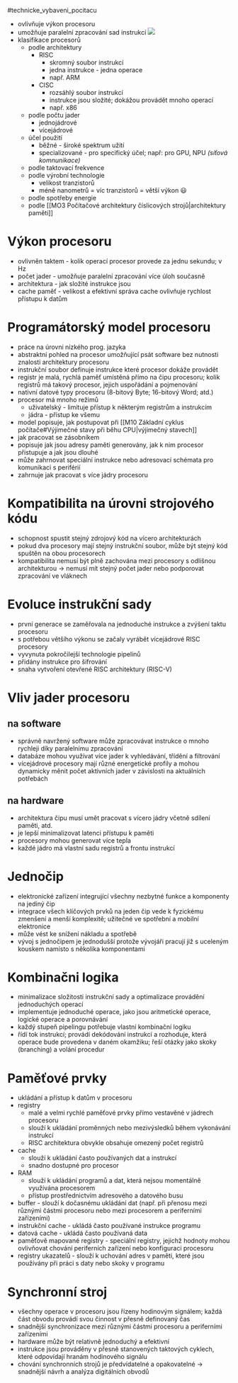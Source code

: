 #technicke_vybaveni_pocitacu 
* ovlivňuje výkon procesoru
* umožňuje paralelní zpracování sad instrukcí
![](https://www.alrj.org/images/riscv/Pipeline_summary.png)
* klasifikace procesorů
	* podle architektury
		* RISC
			* skromný soubor instrukcí
			* jedna instrukce - jedna operace
			* např. ARM
		* CISC
			* rozsáhlý soubor instrukcí
			* instrukce jsou složité; dokážou provádět mnoho operací
			* např. x86
	* podle počtu jader
		* jednojádrové
		* vícejádrové
	* účel použití
		* běžné - široké spektrum užití
		* specializované - pro specifický účel; např: pro GPU, NPU *(síťová komnunikace)*
	* podle taktovací frekvence
	* podle výrobní technologie
		* velikost tranzistorů
		* méně nanometrů = víc tranzistorů = větší výkon 😃
	* podle spotřeby energie
	* podle [[MO3 Počítačové architektury číslicových strojů|architektury paměti]]
# Výkon procesoru
* ovlivněn taktem - kolik operací procesor provede za jednu sekundu; v Hz
* počet jader - umožňuje paralelní zpracování více úloh současně
* architektura - jak složité instrukce jsou
* cache paměť - velikost a efektivní správa cache ovlivňuje rychlost přístupu k datům
# Programátorský model procesoru
* práce na úrovni nízkého prog. jazyka
* abstraktní pohled na procesor umožňující psát software bez nutnosti znalosti architektury procesoru
* instrukční soubor definuje instrukce které procesor dokáže provádět
* registr je malá, rychlá paměť umístěná přímo na čipu procesoru; kolik registrů má takový procesor, jejich uspořádání a pojmenování
* nativní datové typy procesoru (8-bitový Byte; 16-bitový Word; atd.)
* procesor má mnoho režimů
	* uživatelský - limituje přístup k některým registrům a instrukcím
	* jádra - přístup ke všemu
* model popisuje, jak postupovat při [[M10 Základní cyklus počítače#Výjimečné stavy při běhu CPU|výjimečný stavech]]
* jak pracovat se zásobníkem
* popisuje jak jsou adresy paměti generovány, jak k nim procesor přistupuje a jak jsou dlouhé
* může zahrnovat speciální instrukce nebo adresovací schémata pro komunikaci s periférií
* zahrnuje jak pracovat s více jádry procesoru
# Kompatibilita na úrovni strojového kódu
* schopnost spustit stejný zdrojový kód na vícero architekturách
* pokud dva procesory mají stejný instrukční soubor, může být stejný kód spuštěn na obou procesorech
* kompatibilita nemusí být plně zachována mezi procesory s odlišnou architekturou → nemusí mít stejný počet jader nebo podporovat zpracování ve vláknech
# Evoluce instrukční sady
* první generace se zaměřovala na jednoduché instrukce a zvýšení taktu procesoru
* s potřebou většího výkonu se začaly vyrábět vícejádrové RISC procesory
* vyvynuta pokročilejší technologie pipelinů
* přidány instrukce pro šifrování
* snaha vytvoření otevřené RISC architektury (RISC-V)
# Vliv jader procesoru
## na software
* správně navržený software může zpracovávat instrukce o mnoho rychleji díky paralelnímu zpracování
* databáze mohou využívat více jader k vyhledávání, třídění a filtrování
* vícejádrové procesory mají různé energetické profily a mohou dynamicky měnit počet aktivních jader v závislosti na aktuálních potřebách
## na hardware
* architektura čipu musí umět pracovat s vícero jádry včetně sdílení paměti, atd.
* je lepší minimalizovat latenci přístupu k paměti
* procesory mohou generovat více tepla
* každé jádro má vlastní sadu registrů a frontu instrukcí
# Jednočip
* elektronické zařízení integrující všechny nezbytné funkce a komponenty na jediný čip
* integrace všech klíčových prvků na jeden čip vede k fyzickému zmenšení a menší komplexitě; užitečné ve spotřební a mobilní elektronice
* může vést ke snížení nákladu a spotřebě
* vývoj s jednočipem je jednodušší protože vývojáři pracují již s uceleným kouskem namísto s několika komponentami
# Kombinačni logika
* minimalizace složitosti instrukční sady a optimalizace provádění jednoduchých operací
* implementuje jednoduché operace, jako jsou aritmetické operace, logické operace a porovnávání
* každý stupeň pipelingu potřebuje vlastní kombinační logiku
* řídí tok instrukcí; provádí dekódování instrukcí a rozhoduje, která operace bude provedena v daném okamžiku; řeší otázky jako skoky (branching) a volání procedur
# Paměťové prvky
* ukládání a přístup k datům v procesoru
* registry
	* malé a velmi rychlé paměťové prvky přímo vestavěné v jádrech procesoru
	* slouží k ukládání proměnných nebo mezivýsledků během vykonávání instrukcí
	* RISC architektura obvykle obsahuje omezený počet registrů
* cache
	* slouží k ukládání často používaných dat a instrukcí
	* snadno dostupné pro procesor
* RAM
	* slouží k ukládání programů a dat, která nejsou momentálně využívána procesorem
	* přístup prostřednictvím adresového a datového busu
* buffer - slouží k dočasnému ukládání dat (např. při přenosu mezi různými částmi procesoru nebo mezi procesorem a periferními zařízeními)
* instrukční cache - ukládá často používané instrukce programu
* datová cache - ukládá často používaná data
* paměťově mapované registry - speciální registry, jejichž hodnoty mohou ovlivňovat chování periferních zařízení nebo konfiguraci procesoru
* registry ukazatelů - slouží k uchování adres v paměti, které jsou používány při práci s daty nebo skoky v programu
# Synchronní stroj
* všechny operace v procesoru jsou řízeny hodinovým signálem; každá část obvodu provádí svou činnost v přesně definovaný čas
* snadnější synchronizace mezi různými částmi procesoru a periferními zařízeními
* hardware může být relativně jednoduchý a efektivní
* instrukce jsou prováděny v přesně stanovených taktových cyklech, které odpovídají hranám hodinového signálu
* chování synchronních strojů je předvídatelné a opakovatelné → snadnější návrh a analýza digitálních obvodů